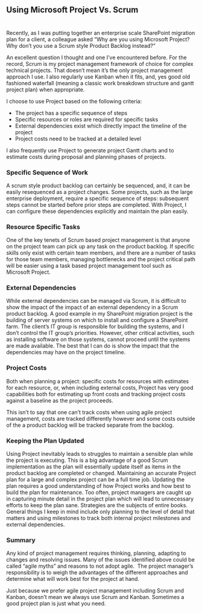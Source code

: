 ## Using Microsoft Project Vs. Scrum 
#
Recently, as I was putting together an enterprise scale SharePoint migration plan for a client, a colleague asked “Why are you using Microsoft Project? Why don’t you use a Scrum style Product Backlog instead?”

An excellent question I thought and one I’ve encountered before. For the record, Scrum is my project management framework of choice for complex technical projects. That doesn’t mean it’s the only project management approach I use. I also regularly use Kanban when it fits, and, yes good old fashioned waterfall (meaning a classic work breakdown structure and gantt project plan) when appropriate.

I choose to use Project based on the following criteria:

- The project has a specific sequence of steps
- Specific resources or roles are required for specific tasks
- External dependencies exist which directly impact the timeline of the project
- Project costs need to be tracked at a detailed level

I also frequently use Project to generate project Gantt charts and to estimate costs during proposal and planning phases of projects.

### **Specific Sequence of Work**

A scrum style product backlog can certainly be sequenced, and, it can be easily resequenced as a project changes. Some projects, such as the large enterprise deployment, require a specific sequence of steps: subsequent steps cannot be started before prior steps are completed. With Project, I can configure these dependencies explicitly and maintain the plan easily.

### **Resource Specific Tasks**

One of the key tenets of Scrum based project management is that anyone on the project team can pick up any task on the product backlog. If specific skills only exist with certain team members, and there are a number of tasks for those team members, managing bottlenecks and the project critical path will be easier using a task based project management tool such as Microsoft Project.

### **External Dependencies**

While external dependencies can be managed via Scrum, it is difficult to show the impact of the impact of an external dependency in a Scrum product backlog. A good example in my SharePoint migration project is the building of server systems on which to install and configure a SharePoint farm. The client’s IT group is responsible for building the systems, and I don’t control the IT group’s priorities. However, other critical activities, such as installing software on those systems, cannot proceed until the systems are made available. The best that I can do is show the impact that the dependencies may have on the project timeline.

### **Project Costs**

Both when planning a project: specific costs for resources with estimates for each resource, or, when including external costs, Project has very good capabilities both for estimating up front costs and tracking project costs against a baseline as the project proceeds.

This isn’t to say that one can’t track costs when using agile project management, costs are tracked differently however and some costs outside of the a product backlog will be tracked separate from the backlog.

### **Keeping the Plan Updated**

Using Project inevitably leads to struggles to maintain a sensible plan while the project is executing. This is a big advantage of a good Scrum implementation as the plan will essentially update itself as items in the product backlog are completed or changed. Maintaining an accurate Project plan for a large and complex project can be a full time job. Updating the plan requires a good understanding of how Project works and how best to build the plan for maintenance. Too often, project managers are caught up in capturing minute detail in the project plan which will lead to unnecessary efforts to keep the plan sane. Strategies are the subjects of entire books. General things I keep in mind include only planning to the level of detail that matters and using milestones to track both internal project milestones and external dependencies.

### **Summary**

Any kind of project management requires thinking, planning, adapting to changes and resolving issues. Many of the issues identified above could be called “agile myths” and reasons to not adopt agile.  The project manager’s responsibility is to weigh the advantages of the different approaches and determine what will work best for the project at hand.

Just because we prefer agile project management including Scrum and Kanban, doesn’t mean we always use Scrum and Kanban. Sometimes a good project plan is just what you need.
